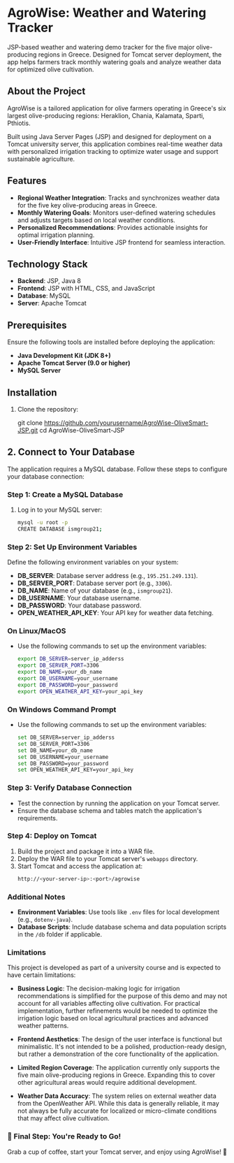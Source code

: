 # AgroWise: Weather and Watering Tracker  
JSP-based weather and watering demo tracker for the five major olive-producing regions in Greece. Designed for Tomcat server deployment, the app helps farmers track monthly watering goals and analyze weather data for optimized olive cultivation.

## About the Project  
AgroWise is a tailored application for olive farmers operating in Greece's six largest olive-producing regions: Heraklion, Chania, Kalamata, Sparti, Pthiotis.  

Built using Java Server Pages (JSP) and designed for deployment on a Tomcat university server, this application combines real-time weather data with personalized irrigation tracking to optimize water usage and support sustainable agriculture.  

## Features  
- **Regional Weather Integration**: Tracks and synchronizes weather data for the five key olive-producing areas in Greece.  
- **Monthly Watering Goals**: Monitors user-defined watering schedules and adjusts targets based on local weather conditions.  
- **Personalized Recommendations**: Provides actionable insights for optimal irrigation planning.  
- **User-Friendly Interface**: Intuitive JSP frontend for seamless interaction.  

## Technology Stack  
- **Backend**: JSP, Java 8  
- **Frontend**: JSP with HTML, CSS, and JavaScript  
- **Database**: MySQL  
- **Server**: Apache Tomcat  

## Prerequisites  
Ensure the following tools are installed before deploying the application:  
- **Java Development Kit (JDK 8+)**  
- **Apache Tomcat Server (9.0 or higher)**  
- **MySQL Server**  

## Installation  

1. Clone the repository:  
   
   git clone https://github.com/yourusername/AgroWise-OliveSmart-JSP.git
   cd AgroWise-OliveSmart-JSP
   
## 2. Connect to Your Database

The application requires a MySQL database. Follow these steps to configure your database connection:

### Step 1: Create a MySQL Database
1. Log in to your MySQL server:
   ```bash
   mysql -u root -p
   CREATE DATABASE ismgroup21;
### Step 2: Set Up Environment Variables
Define the following environment variables on your system:

- **DB_SERVER**: Database server address (e.g., `195.251.249.131`).
- **DB_SERVER_PORT**: Database server port (e.g., `3306`).
- **DB_NAME**: Name of your database (e.g., `ismgroup21`).
- **DB_USERNAME**: Your database username.
- **DB_PASSWORD**: Your database password.
- **OPEN_WEATHER_API_KEY**: Your API key for weather data fetching.
### On Linux/MacOS
- Use the following commands to set up the environment variables:
   ```bash
   export DB_SERVER=server_ip_adderss
   export DB_SERVER_PORT=3306
   export DB_NAME=your_db_name
   export DB_USERNAME=your_username
   export DB_PASSWORD=your_password
   export OPEN_WEATHER_API_KEY=your_api_key
   
### On Windows Command Prompt
- Use the following commands to set up the environment variables:
   ```bash
  set DB_SERVER=server_ip_adderss
  set DB_SERVER_PORT=3306
  set DB_NAME=your_db_name
  set DB_USERNAME=your_username
  set DB_PASSWORD=your_password
  set OPEN_WEATHER_API_KEY=your_api_key 

### Step 3: Verify Database Connection
- Test the connection by running the application on your Tomcat server.
- Ensure the database schema and tables match the application's requirements.

### Step 4: Deploy on Tomcat
1. Build the project and package it into a WAR file.
2. Deploy the WAR file to your Tomcat server's `webapps` directory.
3. Start Tomcat and access the application at:
   ```bash
   http://<your-server-ip>:<port>/agrowise

### Additional Notes
- **Environment Variables**: Use tools like `.env` files for local development (e.g., `dotenv-java`).
- **Database Scripts**: Include database schema and data population scripts in the `/db` folder if applicable.

### Limitations
This project is developed as part of a university course and is expected to have certain limitations:

- **Business Logic**: The decision-making logic for irrigation recommendations is simplified for the purpose of this demo and may not account for all variables affecting olive cultivation. For practical implementation, further refinements would be needed to optimize the irrigation logic based on local agricultural practices and advanced weather patterns.

- **Frontend Aesthetics**: The design of the user interface is functional but minimalistic. It's not intended to be a polished, production-ready design, but rather a demonstration of the core functionality of the application.

- **Limited Region Coverage**: The application currently only supports the five main olive-producing regions in Greece. Expanding this to cover other agricultural areas would require additional development.

- **Weather Data Accuracy**: The system relies on external weather data from the OpenWeather API. While this data is generally reliable, it may not always be fully accurate for localized or micro-climate conditions that may affect olive cultivation.
  
### 🎉 Final Step: You're Ready to Go!
Grab a cup of coffee, start your Tomcat server, and enjoy using AgroWise! 🚀

